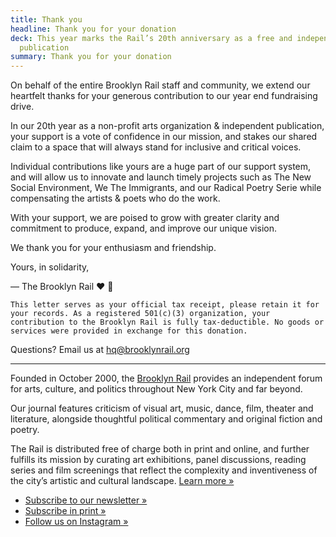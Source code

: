 ```yaml
---
title: Thank you
headline: Thank you for your donation
deck: This year marks the Rail’s 20th anniversary as a free and independent
  publication
summary: Thank you for your donation
---
```


On behalf of the entire Brooklyn Rail staff and community, we extend our
heartfelt thanks for your generous contribution to our year end fundraising drive.

In our 20th year as a non-profit arts organization & independent publication, your support is a vote of confidence in our mission, and stakes our shared claim to a space that will always stand for inclusive and critical voices.

Individual contributions like yours are a huge part of our support system, and will allow us to innovate and launch timely projects such as The New Social Environment, We The Immigrants, and our Radical Poetry Serie while compensating the artists & poets who do the work.

With your support, we are poised to grow with greater clarity and commitment to produce, expand, and improve our unique vision.

We thank you for your enthusiasm and friendship.

Yours, in solidarity,

— The Brooklyn Rail :heart: :rainbow:

```
This letter serves as your official tax receipt, please retain it for your records. As a registered 501(c)(3) organization, your contribution to the Brooklyn Rail is fully tax-deductible. No goods or services were provided in exchange for this donation.
```
Questions? Email us at [hq@brooklynrail.org](mailto:hq@brooklynrail.org)

---

Founded in October 2000, the [Brooklyn Rail](https://brooklynrail.org/) provides an independent forum for arts, culture, and politics throughout New York City and far beyond.

Our journal features criticism of visual art, music, dance, film, theater and literature, alongside thoughtful political commentary and original fiction and poetry.

The Rail is distributed free of charge both in print and online, and further fulfills its mission by curating art exhibitions, panel discussions, reading series and film screenings that reflect the complexity and inventiveness of the city’s
artistic and cultural landscape. [Learn more »](https://brooklynrail.org/about)

- [Subscribe to our newsletter »](https://brooklynrail.org/newsletter)
- [Subscribe in print »](https://shop.brooklynrail.org/products/subscription?h)
- [Follow us on Instagram »](https://instagram.com/brooklynrail)
